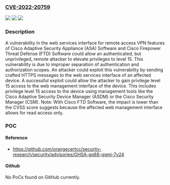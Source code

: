 ### [CVE-2022-20759](https://cve.mitre.org/cgi-bin/cvename.cgi?name=CVE-2022-20759)
![](https://img.shields.io/static/v1?label=Product&message=Cisco%20Adaptive%20Security%20Appliance%20(ASA)%20Software%20&color=blue)
![](https://img.shields.io/static/v1?label=Version&message=n%2Fa&color=blue)
![](https://img.shields.io/static/v1?label=Vulnerability&message=CWE-266&color=brighgreen)

### Description

A vulnerability in the web services interface for remote access VPN features of Cisco Adaptive Security Appliance (ASA) Software and Cisco Firepower Threat Defense (FTD) Software could allow an authenticated, but unprivileged, remote attacker to elevate privileges to level 15. This vulnerability is due to improper separation of authentication and authorization scopes. An attacker could exploit this vulnerability by sending crafted HTTPS messages to the web services interface of an affected device. A successful exploit could allow the attacker to gain privilege level 15 access to the web management interface of the device. This includes privilege level 15 access to the device using management tools like the Cisco Adaptive Security Device Manager (ASDM) or the Cisco Security Manager (CSM). Note: With Cisco FTD Software, the impact is lower than the CVSS score suggests because the affected web management interface allows for read access only.

### POC

#### Reference
- https://github.com/orangecertcc/security-research/security/advisories/GHSA-gq88-gqmj-7v24

#### Github
No PoCs found on GitHub currently.

